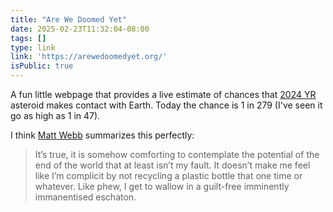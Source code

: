 ```yaml
---
title: "Are We Doomed Yet"
date: 2025-02-23T11:32:04-08:00
tags: []
type: link 
link: 'https://arewedoomedyet.org/'
isPublic: true
---
```


A fun little webpage that provides a live estimate of chances that [2024 YR](https://en.wikipedia.org/wiki/2024_YR4) asteroid makes contact with Earth. Today the chance is 1 in 279 (I've seen it go as high as 1 in 47).

I think [Matt Webb](https://interconnected.org/home/2025/02/14/asteroid) summarizes this perfectly:

> It’s true, it is somehow comforting to contemplate the potential of the end of the world that at least isn’t my fault. It doesn’t make me feel like I’m complicit by not recycling a plastic bottle that one time or whatever. Like phew, I get to wallow in a guilt-free imminently immanentised eschaton.
